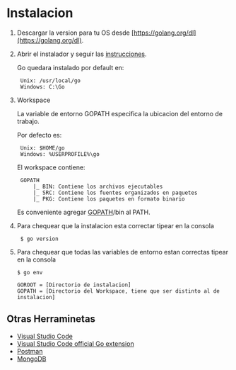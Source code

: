 # Instalacion

1. Descargar la version para tu OS desde [https://golang.org/dl](https://golang.org/dl).
1. Abrir el instalador y seguir las [instrucciones](https://golang.org/doc/install).
    
    Go quedara instalado por default en:
    
        Unix: /usr/local/go
        Windows: C:\Go

1. Workspace

    La variable de entorno GOPATH especifica la ubicacion del entorno de trabajo.

    Por defecto es:
    
        Unix: $HOME/go
        Windows: %USERPROFILE%\go

    El workspace contiene:

        GOPATH
            |_ BIN: Contiene los archivos ejecutables
            |_ SRC: Contiene los fuentes organizados en paquetes
            |_ PKG: Contiene los paquetes en formato binario

    Es conveniente agregar [GOPATH](https://golang.org/doc/code.html#GOPATH)/bin al PATH.

1. Para chequear que la instalacion esta correctar tipear en la consola 
    
        $ go version

1.  Para chequear que todas las variables de entorno estan correctas tipear en la consola
    
        $ go env 

        GOROOT = [Directorio de instalacion]
        GOPATH = [Directorio del Workspace, tiene que ser distinto al de instalacion]

## Otras Herraminetas

- [Visual Studio Code](https://code.visualstudio.com/download)
- [Visual Studio Code official Go extension](https://code.visualstudio.com/docs/languages/go)
- [Postman](https://www.getpostman.com)
- [MongoDB](https://www.mongodb.com/)
